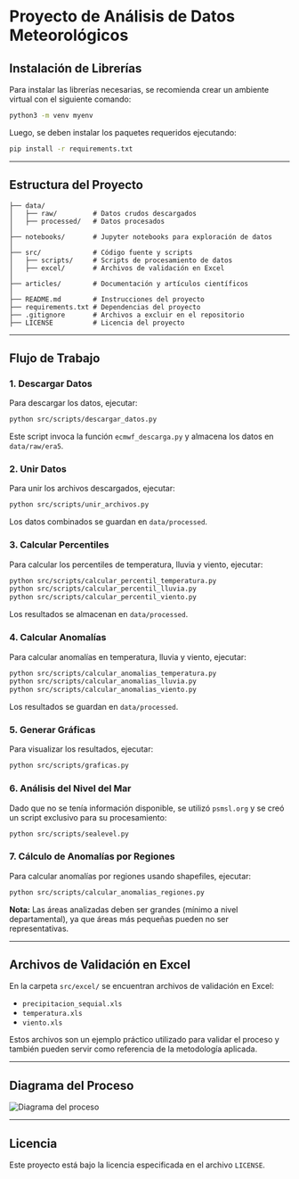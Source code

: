 # Proyecto de Análisis de Datos Meteorológicos

## Instalación de Librerías

Para instalar las librerías necesarias, se recomienda crear un ambiente virtual con el siguiente comando:

```bash
python3 -m venv myenv
```

Luego, se deben instalar los paquetes requeridos ejecutando:

```bash
pip install -r requirements.txt
```

---

## Estructura del Proyecto

```
├── data/
│   ├── raw/         # Datos crudos descargados
│   ├── processed/   # Datos procesados
│
├── notebooks/       # Jupyter notebooks para exploración de datos
│
├── src/             # Código fuente y scripts
│   ├── scripts/     # Scripts de procesamiento de datos
│   ├── excel/       # Archivos de validación en Excel
│
├── articles/        # Documentación y artículos científicos
│
├── README.md        # Instrucciones del proyecto
├── requirements.txt # Dependencias del proyecto
├── .gitignore       # Archivos a excluir en el repositorio
├── LICENSE          # Licencia del proyecto
```

---

## Flujo de Trabajo

### 1. Descargar Datos
Para descargar los datos, ejecutar:

```bash
python src/scripts/descargar_datos.py
```

Este script invoca la función `ecmwf_descarga.py` y almacena los datos en `data/raw/era5`.

### 2. Unir Datos
Para unir los archivos descargados, ejecutar:

```bash
python src/scripts/unir_archivos.py
```

Los datos combinados se guardan en `data/processed`.

### 3. Calcular Percentiles
Para calcular los percentiles de temperatura, lluvia y viento, ejecutar:

```bash
python src/scripts/calcular_percentil_temperatura.py
python src/scripts/calcular_percentil_lluvia.py
python src/scripts/calcular_percentil_viento.py
```

Los resultados se almacenan en `data/processed`.

### 4. Calcular Anomalías
Para calcular anomalías en temperatura, lluvia y viento, ejecutar:

```bash
python src/scripts/calcular_anomalias_temperatura.py
python src/scripts/calcular_anomalias_lluvia.py
python src/scripts/calcular_anomalias_viento.py
```

Los resultados se guardan en `data/processed`.

### 5. Generar Gráficas
Para visualizar los resultados, ejecutar:

```bash
python src/scripts/graficas.py
```

### 6. Análisis del Nivel del Mar
Dado que no se tenía información disponible, se utilizó `psmsl.org` y se creó un script exclusivo para su procesamiento:

```bash
python src/scripts/sealevel.py
```

### 7. Cálculo de Anomalías por Regiones
Para calcular anomalías por regiones usando shapefiles, ejecutar:

```bash
python src/scripts/calcular_anomalias_regiones.py
```

**Nota:** Las áreas analizadas deben ser grandes (mínimo a nivel departamental), ya que áreas más pequeñas pueden no ser representativas.

---

## Archivos de Validación en Excel
En la carpeta `src/excel/` se encuentran archivos de validación en Excel:

- `precipitacion_sequial.xls`
- `temperatura.xls`
- `viento.xls`

Estos archivos son un ejemplo práctico utilizado para validar el proceso y también pueden servir como referencia de la metodología aplicada.

---

## Diagrama del Proceso

![Diagrama del proceso](https://github.com/user-attachments/assets/8e9416ea-6210-4be5-a6f1-3e51bf23282f)

---

## Licencia
Este proyecto está bajo la licencia especificada en el archivo `LICENSE`.
